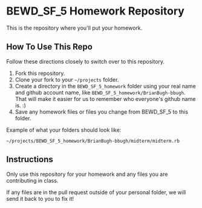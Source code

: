 BEWD_SF_5 Homework Repository
=============================

This is the repository where you'll put your homework.

How To Use This Repo
-----------------------

Follow these directions closely to switch over to this repository.

1. Fork this repository.
2. Clone your fork to your ```~/projects``` folder.
3. Create a directory in the ```BEWD_SF_5_homework``` folder using your real name and github account name, like ```BEWD_SF_5_homework/BrianBugh-bbugh```. That will make it easier for us to remember who everyone's github name is. :)
4. Save any homework files or files you change from BEWD_SF_5 to this folder.

Example of what your folders should look like:

```
~/projects/BEWD_SF_5_homework/BrianBugh-bbugh/midterm/midterm.rb
```

Instructions
-------------

Only use this repository for your homework and any files you are contributing in class.

If any files are in the pull request outside of your personal folder, we will send it back to you to fix it!
